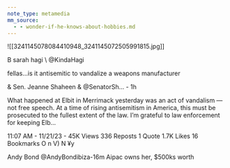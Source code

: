 ```yaml
---
note_type: metamedia
mm_source:
  - - wonder-if-he-knows-about-hobbies.md
---
```


![[3241145078084410948_3241145072505991815.jpg]]

B sarah hagi
\ @KindaHagi

fellas...is it antisemitic to vandalize a weapons
manufacturer

& Sen. Jeanne Shaheen & @SenatorSh... - 1h

What happened at Elbit in Merrimack yesterday
was an act of vandalism — not free speech. At a
time of rising antisemitism in America, this must
be prosecuted to the fullest extent of the law.
I’m grateful to law enforcement for keeping Elb...

11:07 AM - 11/21/23 - 45K Views
336 Reposts 1 Quote 1.7K Likes 16 Bookmarks
O n V) N ¥y

Andy Bond @AndyBondibiza-16m
Aipac owns her, $500ks worth

